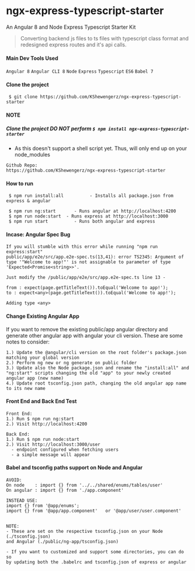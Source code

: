# ngx-express-typescript-starter
An Angular 8 and Node Express Typescript Starter Kit

> Converting backend js files to ts files with typescript class format and redesigned express routes and it's api calls.


#### Main Dev Tools Used
`Angular 8` `Angular CLI 8` `Node` `Express` `Typescript` `ES6` `Babel 7`

#### Clone the project
` $ git clone https://github.com/KShewengerz/ngx-express-typescript-starter`

#### NOTE
##### Clone the project DO NOT perform `$ npm install ngx-express-typescript-starter` 
- As this doesn't support a shell script yet. Thus, will only end up on your node_modules


```
Github Repo:
https://github.com/KShewengerz/ngx-express-typescript-starter
```


#### How to run

````
 $ npm run install:all          - Installs all package.json from express & angular
 
 $ npm run ng:start       - Runs angular at http://localhost:4200
 $ npm run node:start  - Runs express at http://localhost:3000
 $ npm run start          - Runs both angular and express
````

#### Incase: Angular Spec Bug
```
If you will stumble with this error while running "npm run express:start"
public/app/e2e/src/app.e2e-spec.ts(13,41): error TS2345: Argument of type '"Welcome to app!"' is not assignable to parameter of type 'Expected<Promise<string>>'.

Just modify the /public/app/e2e/src/app.e2e-spec.ts line 13 - 

from : expect(page.getTitleText()).toEqual('Welcome to app!');
to : expect<any>(page.getTitleText()).toEqual('Welcome to app!');

Adding type <any>
```

#### Change Existing Angular App 
If you want to remove the existing public/app angular directory and generate other angular app with angular your cli version. These are some notes to consider:

```
1.) Update the @angular/cli version on the root folder's package.json matching your global version
2.) Perform ng new or ng generate on public folder
3.) Update also the Node package.json and rename the "install:all" and "ng:start" scripts changing the old "app" to your newly created angular app (new name) 
4.) Update root tsconfig.json path, changing the old angular app name to its new name
```

#### Front End and Back End Test

```
Front End:
1.) Run $ npm run ng:start
2.) Visit http://localhost:4200

Back End:
1.) Run $ npm run node:start
2.) Visit http://localhost:3000/user 
  - endpoint configured when fetching users 
  - a simple message will appear
```

#### Babel and tsconfig paths support on Node and Angular

```
AVOID:
On node    : import {} from '../../shared/enums/tables/user'
On angular : import {} from './app.component'

INSTEAD USE:
import {} from '@app/enums';
import {} from '@app/app.component'   or '@app/user/user.component'


NOTE:
- These are set on the respective tsconfig.json on your Node (./tsconfig.json) 
and Angular (./public/ng-app/tsconfig.json)

- If you want to customized and support some directories, you can do so 
by updating both the .babelrc and tsconfig.json of express or angular
```
 

